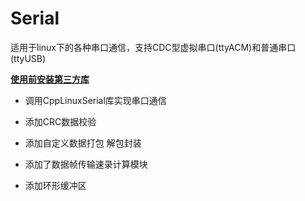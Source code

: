 # Serial
适用于linux下的各种串口通信，支持CDC型虚拟串口(ttyACM)和普通串口(ttyUSB)

[**使用前安装第三方库**](https://github.com/wys722040906/Serial/tree/thired_lib)

- 调用CppLinuxSerial库实现串口通信

- 添加CRC数据校验

- 添加自定义数据打包 解包封装

- 添加了数据帧传输速录计算模块

- 添加环形缓冲区

  
